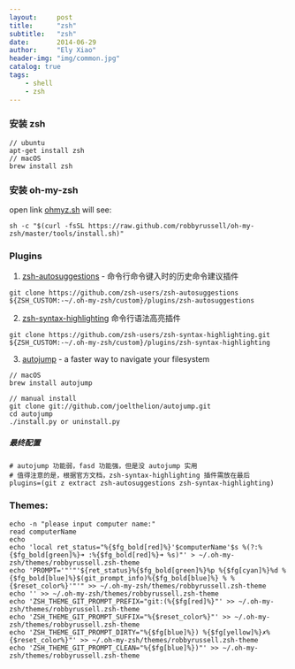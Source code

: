 ```yaml
---
layout:     post
title:      "zsh"
subtitle:   "zsh"
date:       2014-06-29
author:     "Ely Xiao"
header-img: "img/common.jpg"
catalog: true
tags:
    - shell
    - zsh
---
```



### 安装 zsh
```
// ubuntu
apt-get install zsh
// macOS
brew install zsh
```

### 安装 oh-my-zsh
open link [ohmyz.sh](https://ohmyz.sh) will see:
```
sh -c "$(curl -fsSL https://raw.github.com/robbyrussell/oh-my-zsh/master/tools/install.sh)"
```
    



### Plugins


1. [zsh-autosuggestions](https://github.com/zsh-users/zsh-autosuggestions) - 命令行命令键入时的历史命令建议插件
```
git clone https://github.com/zsh-users/zsh-autosuggestions ${ZSH_CUSTOM:-~/.oh-my-zsh/custom}/plugins/zsh-autosuggestions
```

2. [zsh-syntax-highlighting](https://github.com/zsh-users/zsh-syntax-highlighting)
命令行语法高亮插件
```
git clone https://github.com/zsh-users/zsh-syntax-highlighting.git ${ZSH_CUSTOM:-~/.oh-my-zsh/custom}/plugins/zsh-syntax-highlighting
```
3. [autojump](https://github.com/wting/autojump) - a faster way to navigate your filesystem

```
// macOS
brew install autojump

// manual install
git clone git://github.com/joelthelion/autojump.git
cd autojump
./install.py or uninstall.py
```

##### 最终配置
```
# autojump 功能弱，fasd 功能强，但是没 autojump 实用
# 值得注意的是，根据官方文档，zsh-syntax-highlighting 插件需放在最后
plugins=(git z extract zsh-autosuggestions zsh-syntax-highlighting)
```

### Themes:
```
echo -n "please input computer name:"
read computerName
echo
echo 'local ret_status="%{$fg_bold[red]%}'$computerName'$s %(?:%{$fg_bold[green]%}➜ :%{$fg_bold[red]%}➜ %s)"' > ~/.oh-my-zsh/themes/robbyrussell.zsh-theme
echo 'PROMPT='"'"'${ret_status}%{$fg_bold[green]%}%p %{$fg[cyan]%}%d %{$fg_bold[blue]%}$(git_prompt_info)%{$fg_bold[blue]%} % %{$reset_color%}'"'" >> ~/.oh-my-zsh/themes/robbyrussell.zsh-theme
echo '' >> ~/.oh-my-zsh/themes/robbyrussell.zsh-theme
echo 'ZSH_THEME_GIT_PROMPT_PREFIX="git:(%{$fg[red]%}"' >> ~/.oh-my-zsh/themes/robbyrussell.zsh-theme
echo 'ZSH_THEME_GIT_PROMPT_SUFFIX="%{$reset_color%}"' >> ~/.oh-my-zsh/themes/robbyrussell.zsh-theme
echo 'ZSH_THEME_GIT_PROMPT_DIRTY="%{$fg[blue]%}) %{$fg[yellow]%}✗%{$reset_color%}"' >> ~/.oh-my-zsh/themes/robbyrussell.zsh-theme
echo 'ZSH_THEME_GIT_PROMPT_CLEAN="%{$fg[blue]%})"' >> ~/.oh-my-zsh/themes/robbyrussell.zsh-theme
```
